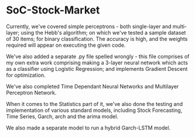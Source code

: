 # SoC-Stock-Market

Currently, we've covered simple perceptrons - both single-layer and multi-layer; using the Hebb's algorithm; on which we've tested a sample dataset of 30 items; for binary classification. The accuracy is high, and the weights required will appear on executing the given code.

We've also added a separate .py file spelled wrongly - this file comprises of my own extra work comprising making a 3-layer neural network which acts as a classifier using Logistic Regression; and implements Gradient Descent for optimization.

We've also completed Time Dependant Neural Networks and Multilayer Perceptron Network.

When it comes to the Statistics part of it, we've also done the testing and implementation of various standard models, including Stock Forecasting, Time Series, Garch, arch and the arima model.

We also made a separate model to run a hybrid Garch-LSTM model.
